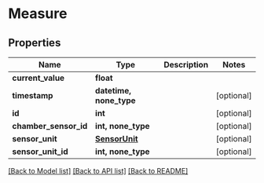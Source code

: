 # Measure


## Properties
Name | Type | Description | Notes
------------ | ------------- | ------------- | -------------
**current_value** | **float** |  | 
**timestamp** | **datetime, none_type** |  | [optional] 
**id** | **int** |  | [optional] 
**chamber_sensor_id** | **int, none_type** |  | [optional] 
**sensor_unit** | [**SensorUnit**](SensorUnit.md) |  | [optional] 
**sensor_unit_id** | **int, none_type** |  | [optional] 

[[Back to Model list]](../README.md#documentation-for-models) [[Back to API list]](../README.md#documentation-for-api-endpoints) [[Back to README]](../README.md)


